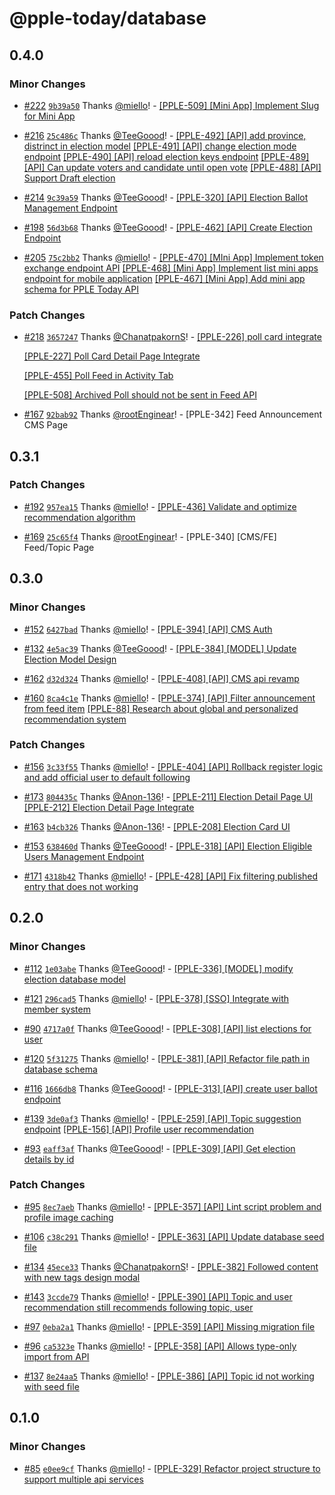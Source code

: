 # @pple-today/database

## 0.4.0

### Minor Changes

- [#222](https://github.com/PPLEThai/pple-today/pull/222) [`9b39a50`](https://github.com/PPLEThai/pple-today/commit/9b39a50267b12250e4a0e4a814fae7d4a79c78ee) Thanks [@miello](https://github.com/miello)! - [[PPLE-509] [Mini App] Implement Slug for Mini App](https://linear.app/snts/issue/PPLE-509/mini-app-implement-slug-for-mini-app)

- [#216](https://github.com/PPLEThai/pple-today/pull/216) [`25c486c`](https://github.com/PPLEThai/pple-today/commit/25c486c8128f55fd2c1926412dc3575ffeb60023) Thanks [@TeeGoood](https://github.com/TeeGoood)! - [[PPLE-492] [API] add province, distrinct in election model](https://linear.app/snts/issue/PPLE-492/api-add-province-distrinct-in-election-model)
  [[PPLE-491] [API] change election mode endpoint](https://linear.app/snts/issue/PPLE-491/api-change-election-mode-endpoint)
  [[PPLE-490] [API] reload election keys endpoint](https://linear.app/snts/issue/PPLE-490/api-reload-election-keys-endpoint)
  [[PPLE-489] [API] Can update voters and candidate until open vote](https://linear.app/snts/issue/PPLE-489/api-can-update-voters-and-candidate-until-open-vote)
  [[PPLE-488] [API] Support Draft election](https://linear.app/snts/issue/PPLE-488/api-support-draft-election)

- [#214](https://github.com/PPLEThai/pple-today/pull/214) [`9c39a59`](https://github.com/PPLEThai/pple-today/commit/9c39a596a6da2a72bfa7d0301dcc9274b2528489) Thanks [@TeeGoood](https://github.com/TeeGoood)! - [[PPLE-320] [API] Election Ballot Management Endpoint](https://linear.app/snts/issue/PPLE-320/api-election-ballot-management-endpoint)

- [#198](https://github.com/PPLEThai/pple-today/pull/198) [`56d3b68`](https://github.com/PPLEThai/pple-today/commit/56d3b68dfa6a0cd732ad001c4ab6408fa18bd494) Thanks [@TeeGoood](https://github.com/TeeGoood)! - [[PPLE-462] [API] Create Election Endpoint](https://linear.app/snts/issue/PPLE-462/api-create-election-endpoint)

- [#205](https://github.com/PPLEThai/pple-today/pull/205) [`75c2bb2`](https://github.com/PPLEThai/pple-today/commit/75c2bb2ac5417c294b7a2d891afe004c40efe660) Thanks [@miello](https://github.com/miello)! - [[PPLE-470] [MIni App] Implement token exchange endpoint API](https://linear.app/snts/issue/PPLE-470/mini-app-implement-token-exchange-endpoint-api)
  [[PPLE-468] [Mini App] Implement list mini apps endpoint for mobile application](https://linear.app/snts/issue/PPLE-468/mini-app-implement-list-mini-apps-endpoint-for-mobile-application)
  [[PPLE-467] [Mini App] Add mini app schema for PPLE Today API](https://linear.app/snts/issue/PPLE-467/mini-app-add-mini-app-schema-for-pple-today-api)

### Patch Changes

- [#218](https://github.com/PPLEThai/pple-today/pull/218) [`3657247`](https://github.com/PPLEThai/pple-today/commit/36572473e5983e723e7cbeca8c7481e9975a7307) Thanks [@ChanatpakornS](https://github.com/ChanatpakornS)! - [[PPLE-226] poll card integrate](https://linear.app/snts/issue/PPLE-226/poll-card-integrate)

  [[PPLE-227] Poll Card Detail Page Integrate](https://linear.app/snts/issue/PPLE-227/poll-card-detail-page-integrate)

  [[PPLE-455] Poll Feed in Activity Tab](https://linear.app/snts/issue/PPLE-455/poll-feed-in-activity-tab)

  [[PPLE-508] Archived Poll should not be sent in Feed API](https://linear.app/snts/issue/PPLE-508/bug-archived-poll-should-not-be-sent-in-feed-api)

- [#167](https://github.com/PPLEThai/pple-today/pull/167) [`92bab92`](https://github.com/PPLEThai/pple-today/commit/92bab92ad41fde1000e9248cfb4f34492f9f2c2d) Thanks [@rootEnginear](https://github.com/rootEnginear)! - [PPLE-342] Feed Announcement CMS Page

## 0.3.1

### Patch Changes

- [#192](https://github.com/PPLEThai/pple-today/pull/192) [`957ea15`](https://github.com/PPLEThai/pple-today/commit/957ea158c1e21c0fdbe96499c2de38d690c00a7a) Thanks [@miello](https://github.com/miello)! - [[PPLE-436] Validate and optimize recommendation algorithm](https://linear.app/snts/issue/PPLE-436/validate-and-optimize-recommendation-algorithm)

- [#169](https://github.com/PPLEThai/pple-today/pull/169) [`25c65f4`](https://github.com/PPLEThai/pple-today/commit/25c65f4eb141504ec941a4e425164ded77fa5dbd) Thanks [@rootEnginear](https://github.com/rootEnginear)! - [PPLE-340] [CMS/FE] Feed/Topic Page

## 0.3.0

### Minor Changes

- [#152](https://github.com/PPLEThai/pple-today/pull/152) [`6427bad`](https://github.com/PPLEThai/pple-today/commit/6427bade1f139634a8ed325ef75b497259370d85) Thanks [@miello](https://github.com/miello)! - [[PPLE-394] [API] CMS Auth](https://linear.app/snts/issue/PPLE-394/api-cms-auth)

- [#132](https://github.com/PPLEThai/pple-today/pull/132) [`4e5ac39`](https://github.com/PPLEThai/pple-today/commit/4e5ac39e21570bee8c91615e89113fce4fc31ea3) Thanks [@TeeGoood](https://github.com/TeeGoood)! - [[PPLE-384] [MODEL] Update Election Model Design](https://linear.app/snts/issue/PPLE-384/model-update-election-model-design)

- [#162](https://github.com/PPLEThai/pple-today/pull/162) [`d32d324`](https://github.com/PPLEThai/pple-today/commit/d32d324e2592174922635bb6e67f5cca32f8eeff) Thanks [@miello](https://github.com/miello)! - [[PPLE-408] [API] CMS api revamp](https://linear.app/snts/issue/PPLE-408/api-cms-api-revamp)

- [#160](https://github.com/PPLEThai/pple-today/pull/160) [`8ca4c1e`](https://github.com/PPLEThai/pple-today/commit/8ca4c1eea46e1e7faf3c27dba0e49825f2fbabf6) Thanks [@miello](https://github.com/miello)! - [[PPLE-374] [API] Filter announcement from feed item](https://linear.app/snts/issue/PPLE-374/api-filter-announcement-from-feed-item)
  [[PPLE-88] Research about global and personalized recommendation system](https://linear.app/snts/issue/PPLE-88/research-about-global-and-personalized-recommendation-system)

### Patch Changes

- [#156](https://github.com/PPLEThai/pple-today/pull/156) [`3c33f55`](https://github.com/PPLEThai/pple-today/commit/3c33f550aec0cd09d2d1c73b312c36ac8fa9b275) Thanks [@miello](https://github.com/miello)! - [[PPLE-404] [API] Rollback register logic and add official user to default following](https://linear.app/snts/issue/PPLE-404/api-rollback-register-logic-and-add-official-user-to-default-following)

- [#173](https://github.com/PPLEThai/pple-today/pull/173) [`804435c`](https://github.com/PPLEThai/pple-today/commit/804435cafa4a5a521345ec766ec8d2f10ebb0a0e) Thanks [@Anon-136](https://github.com/Anon-136)! - [[PPLE-211] Election Detail Page UI](https://linear.app/snts/issue/PPLE-211/election-detail-page-ui)
  [[PPLE-212] Election Detail Page Integrate](https://linear.app/snts/issue/PPLE-212/election-detail-page-integrate)

- [#163](https://github.com/PPLEThai/pple-today/pull/163) [`b4cb326`](https://github.com/PPLEThai/pple-today/commit/b4cb326c36c4a0d59f9c1ca146a83fbba486f505) Thanks [@Anon-136](https://github.com/Anon-136)! - [[PPLE-208] Election Card UI](https://linear.app/snts/issue/PPLE-208/election-card-ui)

- [#153](https://github.com/PPLEThai/pple-today/pull/153) [`638460d`](https://github.com/PPLEThai/pple-today/commit/638460dd1680ef218a2fe7af6721d60b360f2872) Thanks [@TeeGoood](https://github.com/TeeGoood)! - [[PPLE-318] [API] Election Eligible Users Management Endpoint](https://linear.app/snts/issue/PPLE-318/api-election-eligible-users-management-endpoint)

- [#171](https://github.com/PPLEThai/pple-today/pull/171) [`4318b42`](https://github.com/PPLEThai/pple-today/commit/4318b4215646deed626776800d9add6f13cc1a2e) Thanks [@miello](https://github.com/miello)! - [[PPLE-428] [API] Fix filtering published entry that does not working](https://linear.app/snts/issue/PPLE-428/api-fix-filtering-published-entry-that-does-not-working)

## 0.2.0

### Minor Changes

- [#112](https://github.com/PPLEThai/pple-today/pull/112) [`1e03abe`](https://github.com/PPLEThai/pple-today/commit/1e03abef4e52e1fb4304eecfc72590bc4d34a730) Thanks [@TeeGoood](https://github.com/TeeGoood)! - [[PPLE-336] [MODEL] modify election database model](https://linear.app/snts/issue/PPLE-366/model-modify-election-database-model)

- [#121](https://github.com/PPLEThai/pple-today/pull/121) [`296cad5`](https://github.com/PPLEThai/pple-today/commit/296cad573b886e0f549d7578faa2869c4a25e813) Thanks [@miello](https://github.com/miello)! - [[PPLE-378] [SSO] Integrate with member system](https://linear.app/snts/issue/PPLE-378/sso-integrate-with-member-system)

- [#90](https://github.com/PPLEThai/pple-today/pull/90) [`4717a0f`](https://github.com/PPLEThai/pple-today/commit/4717a0f2f34b63bd8d895ae6e62dbe80160662ce) Thanks [@TeeGoood](https://github.com/TeeGoood)! - [[PPLE-308] [API] list elections for user](https://linear.app/snts/issue/PPLE-308/api-list-elections-for-user)

- [#120](https://github.com/PPLEThai/pple-today/pull/120) [`5f31275`](https://github.com/PPLEThai/pple-today/commit/5f31275304155f323a931565087472432c559851) Thanks [@miello](https://github.com/miello)! - [[PPLE-381] [API] Refactor file path in database schema](https://linear.app/snts/issue/PPLE-381/api-refactor-file-path-in-database-schema)

- [#116](https://github.com/PPLEThai/pple-today/pull/116) [`1666db8`](https://github.com/PPLEThai/pple-today/commit/1666db80569ca89386225fff58b1b4b3c6665516) Thanks [@TeeGoood](https://github.com/TeeGoood)! - [[PPLE-313] [API] create user ballot endpoint](https://linear.app/snts/issue/PPLE-313/api-create-user-ballot-endpoint)

- [#139](https://github.com/PPLEThai/pple-today/pull/139) [`3de0af3`](https://github.com/PPLEThai/pple-today/commit/3de0af32df304cdd59f74ed3d762a0327f2658fc) Thanks [@miello](https://github.com/miello)! - [[PPLE-259] [API] Topic suggestion endpoint](https://linear.app/snts/issue/PPLE-259/api-topic-suggestion-endpoint)
  [[PPLE-156] [API] Profile user recommendation](https://linear.app/snts/issue/PPLE-156/api-profile-user-recommendation)

- [#93](https://github.com/PPLEThai/pple-today/pull/93) [`eaff3af`](https://github.com/PPLEThai/pple-today/commit/eaff3af09e08670b7d04af60f365c673cfecc1e2) Thanks [@TeeGoood](https://github.com/TeeGoood)! - [[PPLE-309] [API] Get election details by id](https://linear.app/snts/issue/PPLE-309/api-get-election-details-by-id)

### Patch Changes

- [#95](https://github.com/PPLEThai/pple-today/pull/95) [`8ec7aeb`](https://github.com/PPLEThai/pple-today/commit/8ec7aeb678d9db9b56c15d28ec7330b59bba53a3) Thanks [@miello](https://github.com/miello)! - [[PPLE-357] [API] Lint script problem and profile image caching](https://linear.app/snts/issue/PPLE-357/api-lint-script-problem-and-profile-image-caching)

- [#106](https://github.com/PPLEThai/pple-today/pull/106) [`c38c291`](https://github.com/PPLEThai/pple-today/commit/c38c2913bb86d6cc0ae1708a80e71419da076766) Thanks [@miello](https://github.com/miello)! - [[PPLE-363] [API] Update database seed file](https://linear.app/snts/issue/PPLE-363/api-update-database-seed-file)

- [#134](https://github.com/PPLEThai/pple-today/pull/134) [`45ece33`](https://github.com/PPLEThai/pple-today/commit/45ece33f9993e07d47cd518d698586b46c74b8a9) Thanks [@ChanatpakornS](https://github.com/ChanatpakornS)! - [[PPLE-382] Followed content with new tags design modal](https://linear.app/snts/issue/PPLE-382/followed-content-with-new-tags-design-modal)

- [#143](https://github.com/PPLEThai/pple-today/pull/143) [`3ccde79`](https://github.com/PPLEThai/pple-today/commit/3ccde79f9a7503c1ce17e1b051c28b944869c6d9) Thanks [@miello](https://github.com/miello)! - [[PPLE-390] [API] Topic and user recommendation still recommends following topic, user](https://linear.app/snts/issue/PPLE-390/api-topic-and-user-recommendation-still-recommends-following-topic)

- [#97](https://github.com/PPLEThai/pple-today/pull/97) [`0eba2a1`](https://github.com/PPLEThai/pple-today/commit/0eba2a10fb4c7e8677490cf8c11f7963a0a8f44c) Thanks [@miello](https://github.com/miello)! - [[PPLE-359] [API] Missing migration file](https://linear.app/snts/issue/PPLE-359/api-missing-migration-file)

- [#96](https://github.com/PPLEThai/pple-today/pull/96) [`ca5323e`](https://github.com/PPLEThai/pple-today/commit/ca5323e773cf34cebb357972cd25a479f1c960a3) Thanks [@miello](https://github.com/miello)! - [[PPLE-358] [API] Allows type-only import from API](https://linear.app/snts/issue/PPLE-358/api-allows-type-only-import-from-api)

- [#137](https://github.com/PPLEThai/pple-today/pull/137) [`8e24aa5`](https://github.com/PPLEThai/pple-today/commit/8e24aa55f9649be42a450cca60af3370113d4b65) Thanks [@miello](https://github.com/miello)! - [[PPLE-386] [API] Topic id not working with seed file](https://linear.app/snts/issue/PPLE-386/api-topic-id-not-working-with-seed-file)

## 0.1.0

### Minor Changes

- [#85](https://github.com/PPLEThai/pple-today/pull/85) [`e0ee9cf`](https://github.com/PPLEThai/pple-today/commit/e0ee9cf9deb103059b6b6dc95d7d355a78247df3) Thanks [@miello](https://github.com/miello)! - [[PPLE-329] Refactor project structure to support multiple api services](https://linear.app/snts/issue/PPLE-329/refactor-project-structure-to-support-multiple-api-services)
